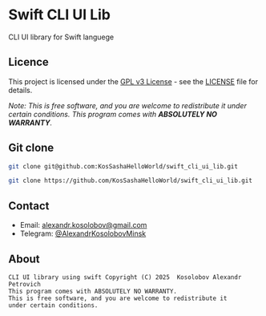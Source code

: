 # Swift CLI UI Lib 

CLI UI library for Swift languege

## Licence

This project is licensed under the [GPL v3 License](https://www.gnu.org/licenses/gpl-3.0.en.html) - see the [LICENSE](LICENSE) file for details.

*Note: This is free software, and you are welcome to redistribute it under certain conditions. This program comes with **ABSOLUTELY NO WARRANTY**.*

## Git clone

```sh
git clone git@github.com:KosSashaHelloWorld/swift_cli_ui_lib.git
```
```sh
git clone https://github.com/KosSashaHelloWorld/swift_cli_ui_lib.git
```

## Contact

- Email: alexandr.kosolobov@gmail.com
- Telegram: [@AlexandrKosolobovMinsk](https://t.me/AlexandrKosolobovMinsk)

## About

    CLI UI library using swift Copyright (C) 2025  Kosolobov Alexandr Petrovich
    This program comes with ABSOLUTELY NO WARRANTY.
    This is free software, and you are welcome to redistribute it
    under certain conditions.